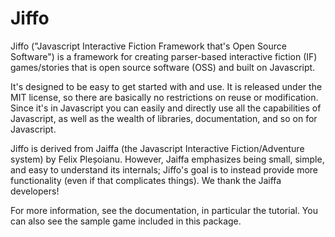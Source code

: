 Jiffo
======

Jiffo ("Javascript Interactive Fiction Framework
that's Open Source Software") is a framework for
creating parser-based interactive fiction (IF) games/stories
that is open source software (OSS) and built on Javascript.

It's designed to be easy to get started with and use.
It is released under the MIT license, so there are basically no
restrictions on reuse or modification.
Since it's in Javascript you can easily and directly use all the
capabilities of Javascript, as well as the wealth of libraries,
documentation, and so on for Javascript.

Jiffo is derived from Jaiffa
(the Javascript Interactive Fiction/Adventure system) by
Felix Ple&#537;oianu.
However, Jaiffa emphasizes being small, simple, and easy to understand
its internals; Jiffo's goal is to instead provide more functionality
(even if that complicates things).
We thank the Jaiffa developers!

For more information, see the documentation, in particular the tutorial.
You can also see the sample game included in this package.
